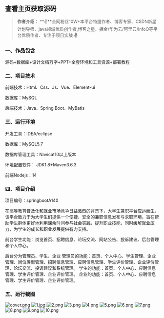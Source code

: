 
## 查看主页获取源码

> **作者介绍**： **✌**全网粉丝10W+本平台特邀作者、博客专家、CSDN新星计划导师、java领域优质创作者,博客之星、掘金/华为云/阿里云/InfoQ等平台优质作者、专注于项目实战 **✌**

  

### 一、作品包含

源码+数据库+设计文档万字+PPT+全套环境和工具资源+部署教程

### 二、项目技术

前端技术：Html、Css、Js、Vue、Element-ui

数据库：MySQL

后端技术：Java、Spring Boot、MyBatis

  

### 三、运行环境

开发工具：IDEA/eclipse

数据库：MySQL5.7

数据库管理工具：Navicat10以上版本

环境配置软件： JDK1.8+Maven3.6.3

前端Nodejs：14


### 四、项目介绍
项目编号：springbootA140

在高等教育普及化和就业市场竞争日益激烈的背景下，大学生兼职平台应运而生，该平台致力于为大学生们提供一个便捷、安全的兼职信息发布与求职环境，旨在帮助学生群体更好地利用课余时间参与社会实践，提升职业技能，同时缓解就业压力，为学生的成长和职业发展提供有力支持。

前台学生功能：浏览首页、招聘信息、论坛交流、网站公告、投诉建议、后台管理和个人中心。

后台分为管理员、学生、企业
管理员的功能：首页、个人中心、学生管理、企业管理、岗位类型管理、招聘信息管理、应聘信息管理、学生评价管理、企业评价管理、论坛交流、投诉建议和系统管理。
学生的功能：首页、个人中心、应聘信息管理、学生评价管理、企业评价管理。
企业的功能：首页、个人中心、应聘信息管理、学生评价管理、企业评价管理。

### 五、运行截图

![cover.png](./cover.png)
![1.jpg](./1.jpg)
![2.png](./2.png)
![3.png](./3.png)
![4.png](./4.png)
![5.png](./5.png)
![6.png](./6.png)
![7.png](./7.png)
![8.png](./8.png)
![9.png](./9.png)
![10.png](./10.png)




  
